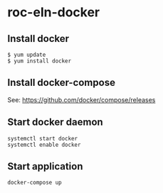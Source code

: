 # roc-eln-docker

## Install docker

```
$ yum update
$ yum install docker
```

## Install docker-compose

See: https://github.com/docker/compose/releases

## Start docker daemon

```
systemctl start docker
systemctl enable docker
```

## Start application

`docker-compose up`
